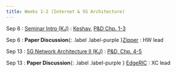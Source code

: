 ```yaml
---
title: Weeks 1-2 (Internet & 5G Architecture)
---
```


Sep 6 
: [Seminar Intro (KJ)](#)
  : [Keshav](https://www.zotero.org/groups/5463939/recent_advances_in_wireless_networks_fall_24/collections/6MCI4D6X/items/9KYUF5D3/attachment/8VSWKQL9/reader), [P&D Chp. 1-3](https://app.perusall.com/courses/cos597s_f2024-advanced-topics-in-computer-science-recent-advances-in-wireless-networks/private5gasystemsapproach)

Sep 6
: **Paper Discussion**{: .label .label-purple }[Zipper](https://app.perusall.com/courses/cos597s_f2024-advanced-topics-in-computer-science-recent-advances-in-wireless-networks/zipper)
  : HW lead

Sep 13
: [5G Network Architecture II (KJ)](#)
  : [P&D, Chp. 4-5](https://app.perusall.com/courses/cos597s_f2024-advanced-topics-in-computer-science-recent-advances-in-wireless-networks/private5gasystemsapproach)

Sep 13
: **Paper Discussion**{: .label .label-purple } [EdgeRIC](https://app.perusall.com/courses/cos597s_f2024-advanced-topics-in-computer-science-recent-advances-in-wireless-networks/edgeric)
  : XC lead
